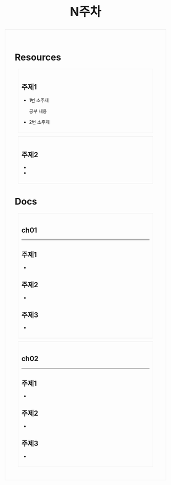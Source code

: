 <div class = title align = center>

## N주차

</div>



<div class = body>

# Resources

<div class = chapter>

## 주제1
- 1번 소주제
<ol>
공부 내용
</ol>

- 2번 소주제

 
</div>

<div class = chapter>

## 주제2
- 
- 
</div>

# Docs

<div class = chapter>

## ch01
---
## 주제1
-
## 주제2
-
## 주제3
-

</div>

<div class = chapter>

## ch02
---
## 주제1
-
## 주제2
-
## 주제3
-

</div>
</div>
<style>
    .title{
        font-size :25px;
        margin-bottom:10px;
    }
    .body {
        border: 1px solid #ebebeb;
        padding:30px;
    }
    .chapter{
        border: 1px solid #ebebeb;
        padding: 10px;
        margin: 10px;
    }
</style>
